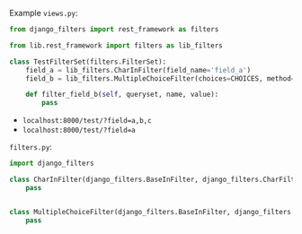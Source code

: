 Example `views.py`:
```python title:views.py
from django_filters import rest_framework as filters

from lib.rest_framework import filters as lib_filters

class TestFilterSet(filters.FilterSet):
	field_a = lib_filters.CharInFilter(field_name='field_a')
	field_b = lib_filters.MultipleChoiceFilter(choices=CHOICES, method="field_b")

	def filter_field_b(self, queryset, name, value):
		pass

```
*  `localhost:8000/test/?field=a,b,c`
* `localhost:8000/test/?field=a`

`filters.py`:
```python title:filters.py
import django_filters

class CharInFilter(django_filters.BaseInFilter, django_filters.CharFilter):
    pass


class MultipleChoiceFilter(django_filters.BaseInFilter, django_filters.ChoiceFilter):
    pass
```

